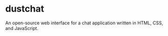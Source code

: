 # dustchat
An open-source web interface for a chat application written in HTML, CSS, and JavaScript.
